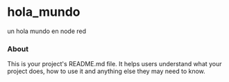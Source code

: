 hola_mundo
==========

un hola mundo en node red

### About

This is your project's README.md file. It helps users understand what your
project does, how to use it and anything else they may need to know.
